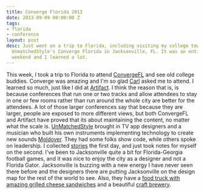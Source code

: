 ```yaml
---
title: Converge Florida 2013
date: 2013-09-09 00:00:00 Z
tags:
- florida
- conference
layout: post
desc: Just went on a trip to Florida, including visiting my college town and attending
  UnmatchedStyle's Converge Florida in Jacksonville, FL. It was an entirely inspiring
  weekend and I learned a lot.
---
```


This week, I took a trip to Florida to attend [ConvergeFL](http://convergefl.com) and see old college buddies. Converge was amazing and I'm so glad [Carl](http://twitter.com/carlsmith) asked me to attend. I learned so much, just like I did at [Artifact](http://artifactconf.com). I think the reason that is, is because conferences that run one or two tracks and allow attendees to stay in one or few rooms rather than run around the whole city are better for the attendees. A lot of those larger conferences say that because they are larger, people are exposed to more different views, but both ConvergeFL and Artifact have proved that its about maintaining the content, no matter what the scale is. [UnMatchedStyle](http://www.unmatchedstyle.com) brought in TV app designers and a musician who built his own instruments implementing technology to create new sounds [Moldover](http://www.moldover.com). They had some folks show code, while others spoke on leadership. I collected [stories](http://www.storify.com/samkap) the first day, and just took notes for myself on the second. I've been to Jacksonville quite a bit for Florida-Georgia football games, and it was nice to enjoy the city as a designer and not a Florida Gator. Jacksonville is buzzing with a new energy I have never seen there before and the designers there are putting Jacksonville on the design map for the rest of the world to see. Also, they have a [food truck with amazing grilled cheese sandwiches](https://twitter.com/HappyGrilledChs) and a beautiful [craft brewery](http://aardwolfbeer.com/).
